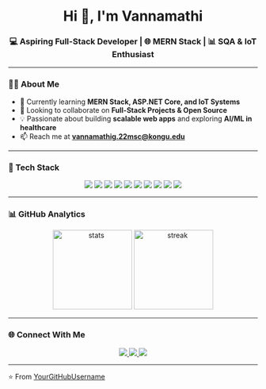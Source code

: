 <h1 align="center">Hi 👋, I'm Vannamathi</h1>
<h3 align="center">💻 Aspiring Full-Stack Developer | 🌐 MERN Stack | 📊 SQA & IoT Enthusiast</h3>

---

### 👨‍💻 About Me  
- 🌱 Currently learning **MERN Stack, ASP.NET Core, and IoT Systems**  
- 👯 Looking to collaborate on **Full-Stack Projects & Open Source**  
- 💡 Passionate about building **scalable web apps** and exploring **AI/ML in healthcare**  
- 📫 Reach me at **vannamathig.22msc@kongu.edu**  

---

### 🚀 Tech Stack  

<p align="center">
  <!-- Languages -->
  <img src="https://img.shields.io/badge/C%23-239120?style=for-the-badge&logo=c-sharp&logoColor=white" />
  <img src="https://img.shields.io/badge/JavaScript-323330?style=for-the-badge&logo=javascript&logoColor=F7DF1E" />
  <img src="https://img.shields.io/badge/Python-3776AB?style=for-the-badge&logo=python&logoColor=white" />
  <img src="https://img.shields.io/badge/HTML5-E34F26?style=for-the-badge&logo=html5&logoColor=white" />
  <img src="https://img.shields.io/badge/CSS3-1572B6?style=for-the-badge&logo=css3&logoColor=white" />
  
  <!-- Frameworks -->
  <img src="https://img.shields.io/badge/React-20232A?style=for-the-badge&logo=react&logoColor=61DAFB" />
  <img src="https://img.shields.io/badge/Node.js-43853D?style=for-the-badge&logo=node-dot-js&logoColor=white" />
  <img src="https://img.shields.io/badge/Express.js-404D59?style=for-the-badge" />
  <img src="https://img.shields.io/badge/ASP.NET_Core-5C2D91?style=for-the-badge&logo=dotnet&logoColor=white" />
  <img src="https://img.shields.io/badge/MongoDB-4ea94b?style=for-the-badge&logo=mongodb&logoColor=white" />
</p>

---

### 📊 GitHub Analytics  

<p align="center">
  <img src="https://github-readme-stats.vercel.app/api?username=YourGitHubUsername&show_icons=true&theme=tokyonight" alt="stats" height="160"/>
  <img src="https://github-readme-streak-stats.herokuapp.com/?user=YourGitHubUsername&theme=tokyonight" alt="streak" height="160"/>
</p>

---

### 🌐 Connect With Me  

<p align="center">
  <a href="https://linkedin.com/in/your-linkedin" target="_blank">
    <img src="https://img.shields.io/badge/LinkedIn-%230077B5.svg?style=for-the-badge&logo=linkedin&logoColor=white"/>
  </a>
  <a href="https://github.com/YourGitHubUsername" target="_blank">
    <img src="https://img.shields.io/badge/GitHub-%2312100E.svg?style=for-the-badge&logo=github&logoColor=white"/>
  </a>
  <a href="mailto:your_email@example.com">
    <img src="https://img.shields.io/badge/Email-D14836?style=for-the-badge&logo=gmail&logoColor=white"/>
  </a>
</p>

---

⭐ From [YourGitHubUsername](https://github.com/YourGitHubUsername)
